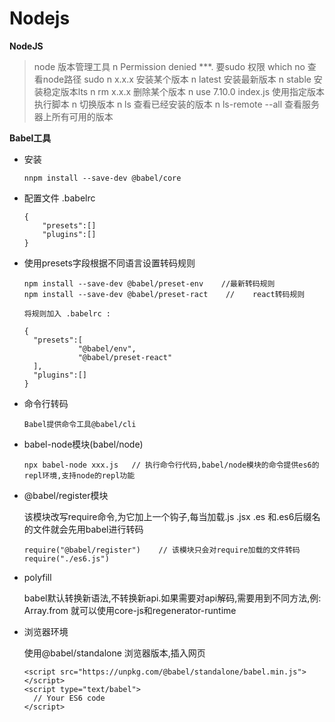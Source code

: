 # Nodejs



**NodeJS**

> node 版本管理工具 n Permission denied \*\*\*. 要sudo 权限 which no 查看node路径 sudo n x.x.x 安装某个版本 n latest 安装最新版本 n stable 安装稳定版本lts n rm x.x.x 删除某个版本 n use 7.10.0 index.js 使用指定版本执行脚本 n 切换版本 n ls 查看已经安装的版本 n ls-remote --all 查看服务器上所有可用的版本



**Babel工具**

*   安装

    ```
    nnpm install --save-dev @babel/core
    ```
*   配置文件 .babelrc

    ```
    {
        "presets":[]
        "plugins":[]
    }
    ```
*   使用presets字段根据不同语言设置转码规则

    ```
    npm install --save-dev @babel/preset-env    //最新转码规则
    npm install --save-dev @babel/preset-ract    //    react转码规则

    将规则加入 .babelrc :

    {
      "presets":[
                "@babel/env",
                "@babel/preset-react"
      ],
      "plugins":[]
    }
    ```
*   命令行转码

    ```
    Babel提供命令工具@babel/cli
    ```
*   babel-node模块(babel/node)

    ```
    npx babel-node xxx.js   // 执行命令行代码,babel/node模块的命令提供es6的repl环境,支持node的repl功能
    ```
*   @babel/register模块

    该模块改写require命令,为它加上一个钩子,每当加载.js .jsx .es 和.es6后缀名的文件就会先用babel进行转码

    ```
    require("@babel/register")    // 该模块只会对require加载的文件转码
    require("./es6.js")
    ```
*   polyfill

    babel默认转换新语法,不转换新api.如果需要对api解码,需要用到不同方法,例: Array.from 就可以使用core-js和regenerator-runtime
*   浏览器环境

    使用@babel/standalone 浏览器版本,插入网页

    ```
    <script src="https://unpkg.com/@babel/standalone/babel.min.js"></script>
    <script type="text/babel">
      // Your ES6 code
    </script>
    ```

